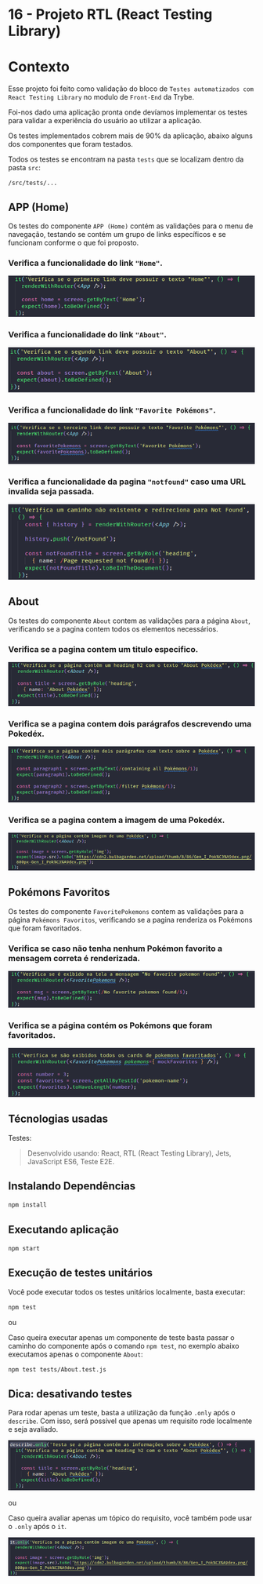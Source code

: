 # 16 - Projeto RTL (React Testing Library)

# Contexto
Esse projeto foi feito como validação do bloco de `Testes automatizados com React Testing Library` no modulo de `Front-End` da Trybe.

Foi-nos dado uma aplicação pronta onde devíamos implementar os testes para validar a experiência do usuário ao utilizar a aplicação.

Os testes implementados cobrem mais de 90% da aplicação, abaixo alguns dos componentes que foram testados.

Todos os testes se encontram na pasta `tests` que se localizam dentro da pasta `src`:<br>

```
/src/tests/...
```

## APP (Home)
Os testes do componente `APP (Home)` contém as validações para o menu de navegação, testando se contém um grupo de links específicos e se funcionam conforme o que foi proposto.

### Verifica a funcionalidade do link `"Home"`.

![img](/src/image/App-home.png)

### Verifica a funcionalidade do link `"About"`.

![img](/src/image/App-about.png)

### Verifica a funcionalidade do link `"Favorite Pokémons"`.

![img](/src/image/App-favoritePokemon.png)

### Verifica a funcionalidade da pagina `"notfound"` caso uma URL invalida seja passada.

![img](/src/image/App-notFound.png)


## About
Os testes do componente `About` contem as validações para a página `About`, verificando se a pagina contem todos os elementos necessários.

### Verifica se a pagina contem um titulo especifico.

![img](/src/image/About-titulo.png)

### Verifica se a pagina contem dois parágrafos descrevendo uma Pokedéx.

![img](/src/image/About-paragrafo.png)

### Verifica se a pagina contem a imagem de uma Pokedéx.

![img](/src/image/About-imagem.png)


## Pokémons Favoritos
Os testes do componente `FavoritePokemons` contem as validações para a página `Pokémons Favoritos`, verificando se a pagina renderiza os Pokémons que foram favoritados.

### Verifica se caso não tenha nenhum Pokémon favorito a mensagem correta é renderizada.

![img](/src/image/Favorite-imagem.png)

### Verifica se a página contém os Pokémons que foram favoritados.

![img](/src/image/Favorite-pokemon.png)


## Técnologias usadas

Testes:
> Desenvolvido usando: React, RTL (React Testing Library), Jets, JavaScript ES6, Teste E2E.
## Instalando Dependências

``` bash
npm install
``` 
## Executando aplicação

  ``` bash
  npm start
  ```

## Execução de testes unitários

Você pode executar todos os testes unitários localmente, basta executar:

```bash
npm test
```

ou 

Caso queira executar apenas um componente de teste basta passar o caminho do componente após o comando `npm test`, no exemplo abaixo executamos apenas o componente `About`:

```bash
npm test tests/About.test.js
```

## Dica: desativando testes

Para rodar apenas um teste, basta a utilização da função `.only` após o `describe`. Com isso, será possível que apenas um requisito rode localmente e seja avaliado.

![img](/src/image/Dica-1.png)<br>

ou

Caso queira avaliar apenas um tópico do requisito, você também pode usar o `.only` após o `it`.

![img](/src/image/Dica-2.png)
